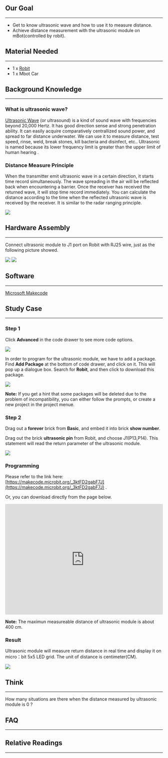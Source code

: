 ## Our Goal
---

- Get to know ultrasonic wave and how to use it to measure distance. 
- Achieve distance measurement with the ultrasonic module on mBot(controlled by robit). 


## Material Needed
---

- 1 x [Robit](https://www.elecfreaks.com/estore/elecfreaks-robit-diy-mini-smart-cars-robot-development-platform-chassis-for-micro-bit-compatible-with-mbot.html)
- 1 x Mbot Car


## Background Knowledge
---

### What is ultrasonic wave?

[Ultrasonic Wave](https://en.wikipedia.org/wiki/Ultrasound) (or ultrasound) is a kind of sound wave with frequencies beyond 20,000 Hertz. It has good direction sense and strong penetration ability. It can easily acquire comparatively centrallized sound power, and spread to far distance underwater. We can use it to measure distance, test speed, rinse, weld, break stones, kill bacteria and disinfect, etc.. Ultrasonic is named because its lower frequency limit is greater than the upper limit of human hearing .  

### Distance Measure Principle 

When the transmitter emit ultrasonic wave in a certain direction, it starts time record simultaneously. The wave spreading in the air will be reflected back when encountering a barrier. Once the receiver has received the returned wave, it will stop time record immediately. You can calculate the distance according to the time when the reflected ultrasonic wave is received by the receiver. It is similar to the radar ranging principle.   

![](https://i.imgur.com/jH37Ue8.jpg)


## Hardware Assembly
---

Connect ultrasonic module to J1 port on Robit with RJ25 wire, just as the following picture showed. 

![](https://i.imgur.com/pQI1cnx.png)
![](https://i.imgur.com/Bl7w1CP.jpg)


## Software
---

[Microsoft Makecode](https://makecode.microbit.org/#)


## Study Case
---

### Step 1

Click **Advanced** in the code drawer to see more code options. 

![](https://i.imgur.com/LjMR5IU.png)

In order to program for the ultrasonic module, we have to add a package. Find **Add Package** at the bottom of code drawer, and click on it. This will pop up a dialogue box. Search for **Robit**, and then click to download this package. 

![](https://i.imgur.com/ISZ6w26.png)

**Note:** 
If you get a hint  that some packages will be deleted due to the problem of incompatibility, you can either follow the prompts, or create a new project in the project menue.

### Step 2

Drag out a **forever** brick from **Basic**, and embed it into brick **show number**.

Drag out the brick **ultrasonic pin** from Robit, and choose J1(P13,P14). This statement will read the return parameter of the ultrasonic module.

![](https://i.imgur.com/hwrw0c8.png)


### Programming 

Please refer to the link here: [https://makecode.microbit.org/_3ktFD2gabF7J](https://makecode.microbit.org/_3ktFD2gabF7J) .

Or, you can download directly from the page below. 

<div style="position:relative;height:0;padding-bottom:70%;overflow:hidden;"><iframe style="position:absolute;top:0;left:0;width:100%;height:100%;" src="https://makecode.microbit.org/#pub:_3ktFD2gabF7J" frameborder="0" sandbox="allow-popups allow-forms allow-scripts allow-same-origin"></iframe></div>  

**Note:** The maximun measureable distance of ultrasonic module is about 400 cm. 

### Result

Ultrasonic module will measure return distance in real time and display it on micro：bit 5x5 LED grid. The unit of distance is centimeter(CM).

![](https://i.imgur.com/ei4UK7x.jpg)


## Think
---

How many situations are there when the distance measured by ultrasonic module is 0 ?


## FAQ
---


## Relative Readings  
---

